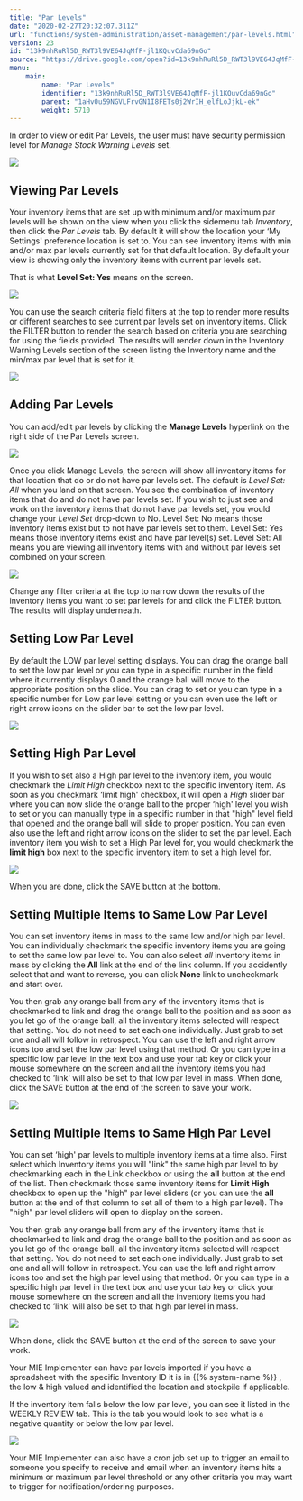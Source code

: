 ```yaml
---
title: "Par Levels"
date: "2020-02-27T20:32:07.311Z"
url: "functions/system-administration/asset-management/par-levels.html"
version: 23
id: "13k9nhRuRl5D_RWT3l9VE64JqMfF-jl1KQuvCda69nGo"
source: "https://drive.google.com/open?id=13k9nhRuRl5D_RWT3l9VE64JqMfF-jl1KQuvCda69nGo"
menu:
    main:
        name: "Par Levels"
        identifier: "13k9nhRuRl5D_RWT3l9VE64JqMfF-jl1KQuvCda69nGo"
        parent: "1aHv0u59NGVLFrvGN1I8FETs0j2WrIH_elfLoJjkL-ek"
        weight: 5710
---
```

In order to view or edit Par Levels, the user must have security permission level for *Manage Stock Warning Levels* set.

![](par-levels.images/image6.png)

## Viewing Par Levels

Your inventory items that are set up with minimum and/or maximum par levels will be shown on the view when you click the sidemenu tab *Inventory*, then click the *Par Levels* tab. By default it will show the location your ‘My Settings' preference location is set to. You can see inventory items with min and/or max par levels currently set for that default location. By default your view is showing only the inventory items with current par levels set.

That is what **Level Set: Yes** means on the screen.

![](par-levels.images/image8.png)

You can use the search criteria field filters at the top to render more results or different searches to see current par levels set on inventory items. Click the FILTER button to render the search based on criteria you are searching for using the fields provided. The results will render down in the Inventory Warning Levels section of the screen listing the Inventory name and the min/max par level that is set for it.

![](par-levels.images/image7.png)

## Adding Par Levels

You can add/edit par levels by clicking the **Manage Levels** hyperlink on the right side of the Par Levels screen.

![](par-levels.images/image10.png)

Once you click Manage Levels, the screen will show all inventory items for that location that do or do not have par levels set. The default is *Level Set: All* when you land on that screen. You see the combination of inventory items that do and do not have par levels set. If you wish to just see and work on the inventory items that do not have par levels set, you would change your *Level Set* drop-down to No. Level Set: No means those inventory items exist but to not have par levels set to them. Level Set: Yes means those inventory items exist and have par level(s) set. Level Set: All means you are viewing all inventory items with and without par levels set combined on your screen.

![](par-levels.images/image9.png)

Change any filter criteria at the top to narrow down the results of the inventory items you want to set par levels for and click the FILTER button. The results will display underneath.

## Setting Low Par Level

By default the LOW par level setting displays. You can drag the orange ball to set the low par level or you can type in a specific number in the field where it currently displays 0 and the orange ball will move to the appropriate position on the slide. You can drag to set or you can type in a specific number for Low par level setting or you can even use the left or right arrow icons on the slider bar to set the low par level.

![](par-levels.images/image2.png)

## Setting High Par Level

If you wish to set also a High par level to the inventory item, you would checkmark the *Limit High* checkbox next to the specific inventory item. As soon as you checkmark ‘limit high' checkbox, it will open a *High* slider bar where you can now slide the orange ball to the proper ‘high' level you wish to set or you can manually type in a specific number in that "high" level field that opened and the orange ball will slide to proper position. You can even also use the left and right arrow icons on the slider to set the par level. Each inventory item you wish to set a High Par level for, you would checkmark the **limit high** box next to the specific inventory item to set a high level for.

![](par-levels.images/image1.png)

When you are done, click the SAVE button at the bottom.

## Setting Multiple Items to Same Low Par Level

You can set inventory items in mass to the same low and/or high par level. You can individually checkmark the specific inventory items you are going to set the same low par level to. You can also select *all* inventory items in mass by clicking the **All** link at the end of the link column. If you accidently select that and want to reverse, you can click **None** link to uncheckmark and start over.

You then grab any orange ball from any of the inventory items that is checkmarked to link and drag the orange ball to the position and as soon as you let go of the orange ball, all the inventory items selected will respect that setting. You do not need to set each one individually. Just grab to set one and all will follow in retrospect. You can use the left and right arrow icons too and set the low par level using that method. Or you can type in a specific low par level in the text box and use your tab key or click your mouse somewhere on the screen and all the inventory items you had checked to ‘link' will also be set to that low par level in mass. When done, click the SAVE button at the end of the screen to save your work.

![](par-levels.images/image4.png)

## Setting Multiple Items to Same High Par Level

You can set ‘high' par levels to multiple inventory items at a time also. First select which Inventory items you will "link" the same high par level to by checkmarking each in the Link checkbox or using the **all** button at the end of the list. Then checkmark those same inventory items for **Limit High** checkbox to open up the "high" par level sliders (or you can use the **all** button at the end of that column to set all of them to a high par level). The "high" par level sliders will open to display on the screen.

You then grab any orange ball from any of the inventory items that is checkmarked to link and drag the orange ball to the position and as soon as you let go of the orange ball, all the inventory items selected will respect that setting. You do not need to set each one individually. Just grab to set one and all will follow in retrospect. You can use the left and right arrow icons too and set the high par level using that method. Or you can type in a specific high par level in the text box and use your tab key or click your mouse somewhere on the screen and all the inventory items you had checked to ‘link' will also be set to that high par level in mass.

![](par-levels.images/image3.png)

When done, click the SAVE button at the end of the screen to save your work.

Your MIE Implementer can have par levels imported if you have a spreadsheet with the specific Inventory ID it is in {{% system-name %}} , the low & high valued and identified the location and stockpile if applicable.

If the inventory item falls below the low par level, you can see it listed in the WEEKLY REVIEW tab. This is the tab you would look to see what is a negative quantity or below the low par level.

![](par-levels.images/image5.png)

Your MIE Implementer can also have a cron job set up to trigger an email to someone you specify to receive and email when an inventory items hits a minimum or maximum par level threshold or any other criteria you may want to trigger for notification/ordering purposes.

